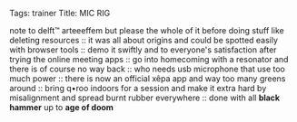 Tags: trainer
Title: MIC RIG
  
note to delft™ arteeeffem but please the whole of it before doing stuff like deleting resources :: it was all about origins and could be spotted easily with browser tools :: demo it swiftly and to everyone's satisfaction after trying the online meeting apps :: go into homecoming with a resonator and there is of course no way back :: who needs usb microphone that use too much power :: there is now an official xêpa app and way too many greens around :: bring q•roo indoors for a session and make it extra hard by misalignment and spread burnt rubber everywhere :: done with all **black hammer** up to **age of doom**